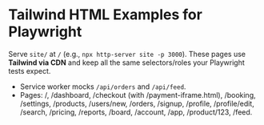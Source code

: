 
# Tailwind HTML Examples for Playwright
Serve `site/` at `/` (e.g., `npx http-server site -p 3000`). These pages use **Tailwind via CDN** and keep all the
same selectors/roles your Playwright tests expect.

- Service worker mocks `/api/orders` and `/api/feed`.
- Pages: /, /dashboard, /checkout (with /payment-iframe.html), /booking, /settings, /products,
  /users/new, /orders, /signup, /profile, /profile/edit, /search, /pricing, /reports, /board, /account, /app, /product/123, /feed.
